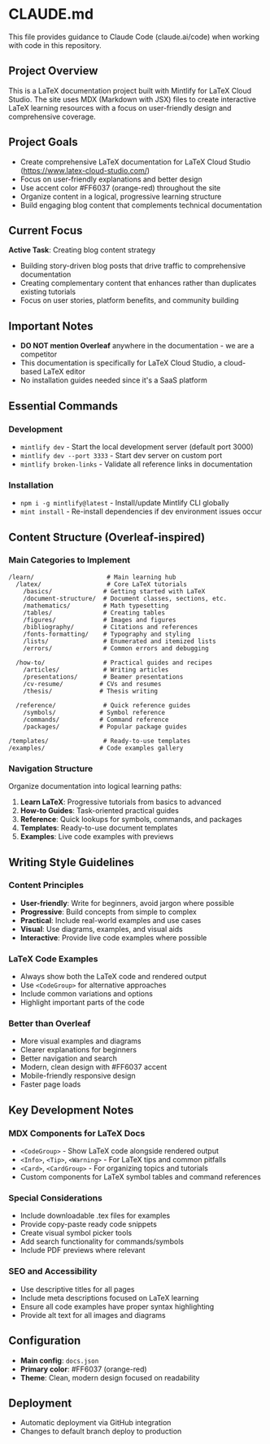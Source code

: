 # CLAUDE.md

This file provides guidance to Claude Code (claude.ai/code) when working with code in this repository.

## Project Overview

This is a LaTeX documentation project built with Mintlify for LaTeX Cloud Studio. The site uses MDX (Markdown with JSX) files to create interactive LaTeX learning resources with a focus on user-friendly design and comprehensive coverage.

## Project Goals

- Create comprehensive LaTeX documentation for LaTeX Cloud Studio (https://www.latex-cloud-studio.com/)
- Focus on user-friendly explanations and better design
- Use accent color #FF6037 (orange-red) throughout the site
- Organize content in a logical, progressive learning structure
- Build engaging blog content that complements technical documentation

## Current Focus

**Active Task**: Creating blog content strategy
- Building story-driven blog posts that drive traffic to comprehensive documentation
- Creating complementary content that enhances rather than duplicates existing tutorials
- Focus on user stories, platform benefits, and community building

## Important Notes

- **DO NOT mention Overleaf** anywhere in the documentation - we are a competitor
- This documentation is specifically for LaTeX Cloud Studio, a cloud-based LaTeX editor
- No installation guides needed since it's a SaaS platform

## Essential Commands

### Development
- `mintlify dev` - Start the local development server (default port 3000)
- `mintlify dev --port 3333` - Start dev server on custom port
- `mintlify broken-links` - Validate all reference links in documentation

### Installation
- `npm i -g mintlify@latest` - Install/update Mintlify CLI globally
- `mint install` - Re-install dependencies if dev environment issues occur

## Content Structure (Overleaf-inspired)

### Main Categories to Implement
```
/learn/                    # Main learning hub
  /latex/                  # Core LaTeX tutorials
    /basics/              # Getting started with LaTeX
    /document-structure/  # Document classes, sections, etc.
    /mathematics/         # Math typesetting
    /tables/              # Creating tables
    /figures/             # Images and figures
    /bibliography/        # Citations and references
    /fonts-formatting/    # Typography and styling
    /lists/               # Enumerated and itemized lists
    /errors/              # Common errors and debugging
  
  /how-to/                # Practical guides and recipes
    /articles/            # Writing articles
    /presentations/       # Beamer presentations
    /cv-resume/          # CVs and resumes
    /thesis/             # Thesis writing
    
  /reference/             # Quick reference guides
    /symbols/            # Symbol reference
    /commands/           # Command reference
    /packages/           # Popular package guides

/templates/               # Ready-to-use templates
/examples/               # Code examples gallery
```

### Navigation Structure
Organize documentation into logical learning paths:
1. **Learn LaTeX**: Progressive tutorials from basics to advanced
2. **How-to Guides**: Task-oriented practical guides
3. **Reference**: Quick lookups for symbols, commands, and packages
4. **Templates**: Ready-to-use document templates
5. **Examples**: Live code examples with previews

## Writing Style Guidelines

### Content Principles
- **User-friendly**: Write for beginners, avoid jargon where possible
- **Progressive**: Build concepts from simple to complex
- **Practical**: Include real-world examples and use cases
- **Visual**: Use diagrams, examples, and visual aids
- **Interactive**: Provide live code examples where possible

### LaTeX Code Examples
- Always show both the LaTeX code and rendered output
- Use `<CodeGroup>` for alternative approaches
- Include common variations and options
- Highlight important parts of the code

### Better than Overleaf
- More visual examples and diagrams
- Clearer explanations for beginners
- Better navigation and search
- Modern, clean design with #FF6037 accent
- Mobile-friendly responsive design
- Faster page loads

## Key Development Notes

### MDX Components for LaTeX Docs
- `<CodeGroup>` - Show LaTeX code alongside rendered output
- `<Info>`, `<Tip>`, `<Warning>` - For LaTeX tips and common pitfalls
- `<Card>`, `<CardGroup>` - For organizing topics and tutorials
- Custom components for LaTeX symbol tables and command references

### Special Considerations
- Include downloadable .tex files for examples
- Provide copy-paste ready code snippets
- Create visual symbol picker tools
- Add search functionality for commands/symbols
- Include PDF previews where relevant

### SEO and Accessibility
- Use descriptive titles for all pages
- Include meta descriptions focused on LaTeX learning
- Ensure all code examples have proper syntax highlighting
- Provide alt text for all images and diagrams

## Configuration
- **Main config**: `docs.json`
- **Primary color**: #FF6037 (orange-red)
- **Theme**: Clean, modern design focused on readability

## Deployment
- Automatic deployment via GitHub integration
- Changes to default branch deploy to production
